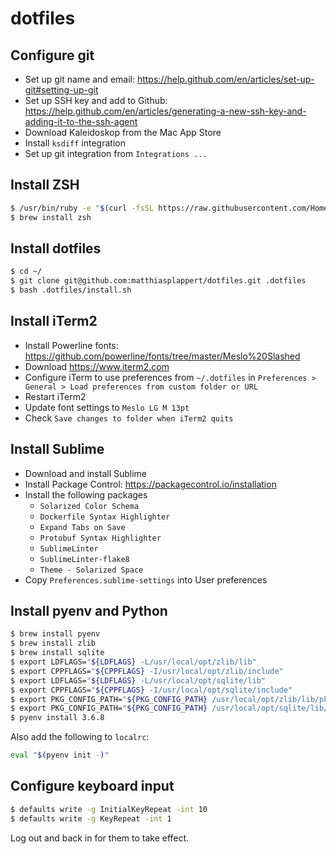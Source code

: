 dotfiles
========

## Configure git
* Set up git name and email: https://help.github.com/en/articles/set-up-git#setting-up-git
* Set up SSH key and add to Github: https://help.github.com/en/articles/generating-a-new-ssh-key-and-adding-it-to-the-ssh-agent
* Download Kaleidoskop from the Mac App Store
* Install `ksdiff` integration
* Set up git integration from `Integrations ...`

## Install ZSH
```sh
$ /usr/bin/ruby -e "$(curl -fsSL https://raw.githubusercontent.com/Homebrew/install/master/install)"
$ brew install zsh
```

## Install dotfiles
```sh
$ cd ~/
$ git clone git@github.com:matthiasplappert/dotfiles.git .dotfiles
$ bash .dotfiles/install.sh
```

## Install iTerm2
* Install Powerline fonts: https://github.com/powerline/fonts/tree/master/Meslo%20Slashed
* Download https://www.iterm2.com
* Configure iTerm to use preferences from `~/.dotfiles` in `Preferences > General > Load preferences from custom folder or URL`
* Restart iTerm2
* Update font settings to `Meslo LG M 13pt`
* Check `Save changes to folder when iTerm2 quits`

## Install Sublime
* Download and install Sublime
* Install Package Control: https://packagecontrol.io/installation
* Install the following packages
    * `Solarized Color Schema`
    * `Dockerfile Syntax Highlighter`
    * `Expand Tabs on Save`
    * `Protobuf Syntax Highlighter`
    * `SublimeLinter`
    * `SublimeLinter-flake8`
    * `Theme - Solarized Space`
* Copy `Preferences.sublime-settings` into User preferences

## Install pyenv and Python
```sh
$ brew install pyenv
$ brew install zlib
$ brew install sqlite
$ export LDFLAGS="${LDFLAGS} -L/usr/local/opt/zlib/lib"
$ export CPPFLAGS="${CPPFLAGS} -I/usr/local/opt/zlib/include"
$ export LDFLAGS="${LDFLAGS} -L/usr/local/opt/sqlite/lib"
$ export CPPFLAGS="${CPPFLAGS} -I/usr/local/opt/sqlite/include"
$ export PKG_CONFIG_PATH="${PKG_CONFIG_PATH} /usr/local/opt/zlib/lib/pkgconfig"
$ export PKG_CONFIG_PATH="${PKG_CONFIG_PATH} /usr/local/opt/sqlite/lib/pkgconfig"
$ pyenv install 3.6.8
```

Also add the following to `localrc`:
```bash
eval "$(pyenv init -)"
```

## Configure keyboard input
```sh
$ defaults write -g InitialKeyRepeat -int 10
$ defaults write -g KeyRepeat -int 1
```

Log out and back in for them to take effect.